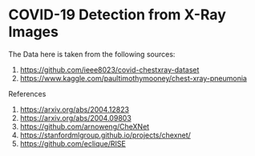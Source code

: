 # COVID-19 Detection from X-Ray Images

The Data here is taken from the following sources:

1. https://github.com/ieee8023/covid-chestxray-dataset
2. https://www.kaggle.com/paultimothymooney/chest-xray-pneumonia

References
1. https://arxiv.org/abs/2004.12823
2. https://arxiv.org/abs/2004.09803
3. https://github.com/arnoweng/CheXNet
4. https://stanfordmlgroup.github.io/projects/chexnet/
5. https://github.com/eclique/RISE

